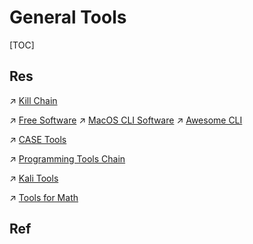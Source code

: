 # General Tools

[TOC]



## Res
↗ [Kill Chain](../../CyberSecurity/☠️%20Kill%20Chain/Kill%20Chain.md)

↗ [Free Software](../🥷🏼%20Operating%20System%20(Tech)/Linux%20(UNIX%20Family)/🪓%20Free%20Software/Free%20Software.md)
↗ [MacOS CLI Software](../🥷🏼%20Operating%20System%20(Tech)/Apple/MacOS%20(UNIX%20Family)/🪓%20MacOS%20CLI%20Software/MacOS%20CLI%20Software.md)
↗ [Awesome CLI](../../🗺%20CS_Overview/🕶️%20Awesome/Awesome%20CLI/Awesome%20CLI.md)

↗ [CASE Tools](../../Software%20Engineering/CASE%20Tools/CASE%20Tools.md)

↗ [Programming Tools Chain](../👩‍💻%20Languages%20Programming/🐛%20Programming%20Tools%20Chain/Programming%20Tools%20Chain.md)

↗ [Kali Tools](../../CyberSecurity/☠️%20Kill%20Chain/🐉%20Kali%20Linux/🤺%20Kali%20Tools/Kali%20Tools.md)

↗ [Tools for Math](../🧮%20Math%20for%20CS/Tools%20for%20Math.md)



## Ref
